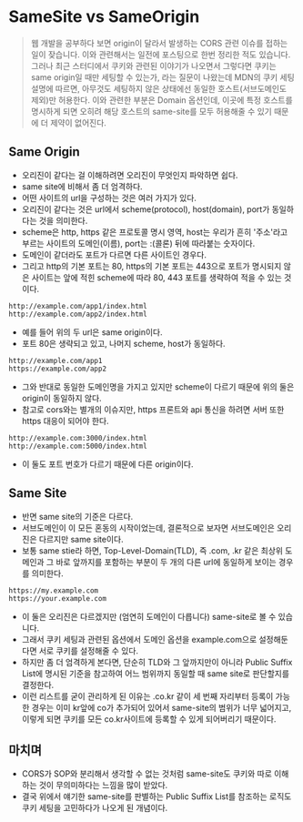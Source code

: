 # SameSite vs SameOrigin
> 웹 개발을 공부하다 보면 origin이 달라서 발생하는 CORS 관련 이슈를 접하는 일이 잦습니다. 이와 관련해서는 일전에 포스팅으로 한번 정리한 적도 있습니다. 그러나 최근 스터디에서 쿠키와 관련된 이야기가 나오면서 그렇다면 쿠키는 same origin일 때만 세팅할 수 있는가, 라는 질문이 나왔는데 MDN의 쿠키 세팅 설명에 따르면, 아무것도 세팅하지 않은 상태에선 동일한 호스트(서브도메인도 제외)만 허용한다. 이와 관련한 부분은 Domain 옵션인데, 이곳에 특정 호스트를 명시하게 되면 오히려 해당 호스트의 same-site를 모두 허용해줄 수 있기 때문에 더 제약이 없어진다.   
## Same Origin
- 오리진이 같다는 걸 이해하려면 오리진이 무엇인지 파악하면 쉽다.
- same site에 비해서 좀 더 엄격하다.
- 어떤 사이트의 url을 구성하는 것은 여러 가지가 있다.
- 오리진이 같다는 것은 url에서 scheme(protocol), host(domain), port가 동일하다는 것을 의미한다.
- scheme은 http, https 같은 프로토콜 명시 영역, host는 우리가 흔히 '주소'라고 부르는 사이트의 도메인(이름), port는 :(콜론) 뒤에 따라붙는 숫자이다.
- 도메인이 같더라도 포트가 다르면 다른 사이트인 경우다.
- 그리고 http의 기본 포트는 80, https의 기본 포트는 443으로 포트가 명시되지 않은 사이트는 앞에 적힌 scheme에 따라 80, 443 포트를 생략하여 적을 수 있는 것이다.
```
http://example.com/app1/index.html
http://example.com/app2/index.html
```
- 예를 들어 위의 두 url은 same origin이다.
- 포트 80은 생략되고 있고, 나머지 scheme, host가 동일하다.
```
http://example.com/app1
https://example.com/app2
```
- 그와 반대로 동일한 도메인명을 가지고 있지만 scheme이 다르기 때문에 위의 둘은 origin이 동일하지 않다.
- 참고로 cors와는 별개의 이슈지만, https 프론트와 api 통신을 하려면 서버 또한 https 대응이 되어야 한다.
```
http://example.com:3000/index.html
http://example.com:5000/index.html
```
- 이 둘도 포트 번호가 다르기 때문에 다른 origin이다.
## Same Site
- 반면 same site의 기준은 다르다.
- 서브도메인이 이 모든 혼동의 시작이었는데, 결론적으로 보자면 서브도메인은 오리진은 다르지만 same site이다.
- 보통 same stie라 하면, Top-Level-Domain(TLD), 즉 .com, .kr 같은 최상위 도메인과 그 바로 앞까지를 포함하는 부분이 두 개의 다른 url에 동일하게 보이는 경우를 의미한다.
```
https://my.example.com
https://your.example.com
```
- 이 둘은 오리진은 다르겠지만 (엄연히 도메인이 다릅니다) same-site로 볼 수 있습니다.
- 그래서 쿠키 세팅과 관련된 옵션에서 도메인 옵션을 example.com으로 설정해둔다면 서로 쿠키를 설정해줄 수 있다.
- 하지만 좀 더 엄격하게 본다면, 단순히 TLD와 그 앞까지만이 아니라 Public Suffix List에 명시된 기준을 참고하여 어느 범위까지 동일할 때 same site로 판단할지를 결정한다.
- 이런 리스트를 굳이 관리하게 된 이유는 .co.kr 같이 세 번째 자리부터 등록이 가능한 경우는 이미 kr앞에 co가 추가되어 있어서 same-site의 범위가 너무 넓어지고, 이렇게 되면 쿠키를 모든 co.kr사이트에 등록할 수 있게 되어버리기 때문이다.
## 마치며
- CORS가 SOP와 분리해서 생각할 수 없는 것처럼 same-site도 쿠키와 따로 이해하는 것이 무의미하다는 느낌을 많이 받았다.
- 결국 위에서 얘기한 same-site를 판별하는 Public Suffix List를 참조하는 로직도 쿠키 세팅을 고민하다가 나오게 된 개념이다.
